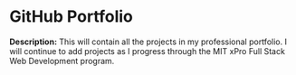 # GitHub Portfolio

**Description:** This will contain all the projects in my professional portfolio. I will continue to add projects as I progress through the MIT xPro Full Stack Web Development program.  
